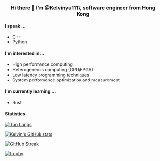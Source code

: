 <p align="center">
<h3 align="center">Hi there 👋 I'm @Kelvinyu1117, software engineer from Hong Kong</h3> 
</p>

#### I speak ...
* C++
* Python

#### I'm interested in ...
* High performance computing
* Heterogeneous computing (GPU/FPGA)
* Low latency programming techniques
* System performance optimization and measurement

#### I'm currently learning ...
* Rust

#### Statistics

[![Top Langs](https://github-readme-stats-six-ebon.vercel.app/api/top-langs/?username=Kelvinyu1117&theme=nord)](https://github.com/anuraghazra/github-readme-stats)

[![Kelvin's GitHub stats](https://github-readme-stats-six-ebon.vercel.app/api?username=Kelvinyu1117&theme=nord)](https://github.com/anuraghazra/github-readme-stats)

[![GitHub Streak](https://streak-stats.demolab.com/?user=Kelvinyu1117&theme=nord)](https://git.io/streak-stats)

[![trophy](https://github-profile-trophy.vercel.app/?username=ryo-ma&theme=nord)](https://github.com/ryo-ma/github-profile-trophy)


